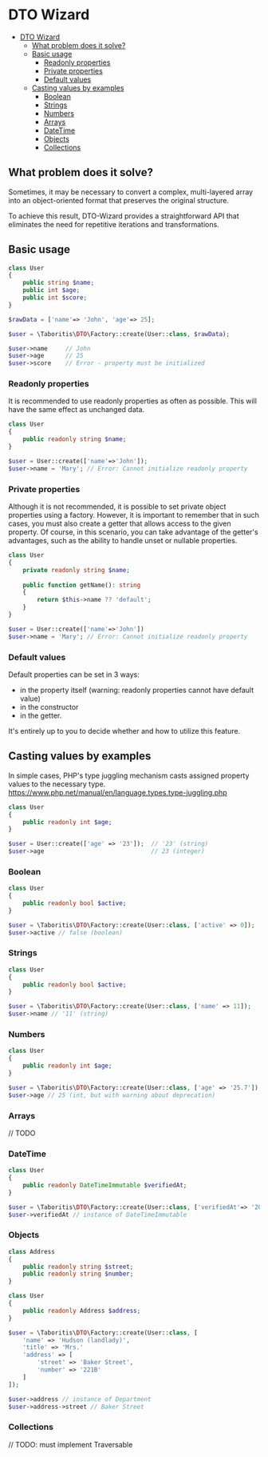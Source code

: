 # DTO Wizard

<!-- TOC -->
* [DTO Wizard](#dto-wizard)
  * [What problem does it solve?](#what-problem-does-it-solve)
  * [Basic usage](#basic-usage)
    * [Readonly properties](#readonly-properties)
    * [Private properties](#private-properties)
    * [Default values](#default-values)
  * [Casting values by examples](#casting-values-by-examples)
    * [Boolean](#boolean)
    * [Strings](#strings)
    * [Numbers](#numbers)
    * [Arrays](#arrays)
    * [DateTime](#datetime)
    * [Objects](#objects)
    * [Collections](#collections)
<!-- TOC -->

## What problem does it solve?
Sometimes, it may be necessary to convert a complex, multi-layered array into an object-oriented format that preserves the original structure.

To achieve this result, DTO-Wizard provides a straightforward API that eliminates the need for repetitive iterations and transformations.

## Basic usage

```php
class User
{
    public string $name;
    public int $age;
    public int $score;
}

$rawData = ['name'=> 'John', 'age'=> 25];

$user = \Taboritis\DTO\Factory::create(User::class, $rawData);

$user->name     // John
$user->age      // 25
$user->score    // Error - property must be initialized
```

### Readonly properties
It is recommended to use readonly properties as often as possible. This will have the same effect as unchanged data.
```php
class User
{
    public readonly string $name;
}

$user = User::create(['name'=>'John']);
$user->name = 'Mary'; // Error: Cannot initialize readonly property 
```

### Private properties
Although it is not recommended, it is possible to set private object properties using a factory. 
However, it is important to remember that in such cases, you must also create a getter that allows access to the given property.
Of course, in this scenario, you can take advantage of the getter's advantages, such as the ability to handle unset or nullable properties.

```php
class User
{
    private readonly string $name;
    
    public function getName(): string
    {
        return $this->name ?? 'default';
    }
}

$user = User::create(['name'=>'John'])
$user->name = 'Mary'; // Error: Cannot initialize readonly property 
```


### Default values
Default properties can be set in 3 ways:
- in the property itself (warning: readonly properties cannot have default value)
- in the constructor
- in the getter.

It's entirely up to you to decide whether and how to utilize this feature.

## Casting values by examples
In simple cases, PHP's type juggling mechanism casts assigned property values to the necessary type.
https://www.php.net/manual/en/language.types.type-juggling.php

```php
class User
{
    public readonly int $age;
}

$user = User::create(['age' => '23']);  // '23' (string)
$user->age                              // 23 (integer)
```

### Boolean

```php
class User
{
    public readonly bool $active;
}

$user = \Taboritis\DTO\Factory::create(User::class, ['active' => 0]);
$user->active // false (boolean)
```

### Strings
```php
class User
{
    public readonly bool $active;
}

$user = \Taboritis\DTO\Factory::create(User::class, ['name' => 11]);
$user->name // '11' (string)
```


### Numbers
```php
class User
{
    public readonly int $age;
}

$user = \Taboritis\DTO\Factory::create(User::class, ['age' => '25.7']);
$user->age // 25 (int, but with warning about deprecation)
```

### Arrays
// TODO

### DateTime
```php
class User
{
    public readonly DateTimeImmutable $verifiedAt;
}

$user = \Taboritis\DTO\Factory::create(User::class, ['verifiedAt'=> '2020-10-10 00:00:00']);
$user->verifiedAt // instance of DateTimeImmutable
```
### Objects
```php
class Address
{
    public readonly string $street;
    public readonly string $number;
}

class User
{
    public readonly Address $address;
}

$user = \Taboritis\DTO\Factory::create(User::class, [
    'name' => 'Hudson (landlady)',
    'title' => 'Mrs.'
    'address' => [
        'street' => 'Baker Street',
        'number' => '221B'
    ]
]);

$user->address // instance of Department
$user->address->street // Baker Street 
```
### Collections
// TODO: must implement Traversable 
